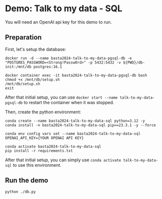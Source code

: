 # Demo: Talk to my data - SQL

You will need an OpenAI api key for this demo to run.

## Preparation

First, let's setup the database:
```pwsh
docker run -d --name basta2024-talk-to-my-data-pgsql-db -e "POSTGRES_PASSWORD=<Strong!Passw0rd>" -p 5432:5432 -v ${PWD}/db-init:/mnt/db postgres:16.1

docker container exec -it basta2024-talk-to-my-data-pgsql-db bash
chmod +x /mnt/db/setup.sh
/mnt/db/setup.sh
exit
```

After that initial setup, you can use `docker start --name talk-to-my-data-pgsql-db` to restart the container when it was stopped.

Then, create the python environment:
```pwsh
conda create --name basta2024-talk-to-my-data-sql python=3.12 -y
conda install -n basta2024-talk-to-my-data-sql pip==23.3.1 -y --force

conda env config vars set --name basta2024-talk-to-my-data-sql OPENAI_API_KEY={YOUR OPENAI API KEY}

conda activate basta2024-talk-to-my-data-sql
pip install -r requirements.txt
```

After that initial setup, you can simply use `conda activate talk-to-my-data-sql` to use this environment.

## Run the demo

```pwsh
python ./db.py
```
